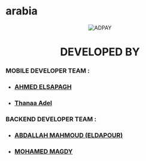 # arabia


<div align="center">
    <img align="center" src="https://github.com/TopBusiness-Flutter-Projects/arabia/blob/main/assets/images/1.png" alt="ADPAY">
</div>



<div align="center">
    <h1>
         DEVELOPED BY
    </h1>
</div>


### MOBILE DEVELOPER TEAM :

- ### [AHMED ELSAPAGH](https://www.github.com/ahmedelsapagh10)
- ### [Thanaa Adel](https://github.com/ThanaaAdel)

### BACKEND DEVELOPER TEAM :

- ### [ABDALLAH MAHMOUD (ELDAPOUR)](https://www.github.com/eldapour)
- ### [MOHAMED MAGDY](https://www.github.com/mohamedmagdy233)

